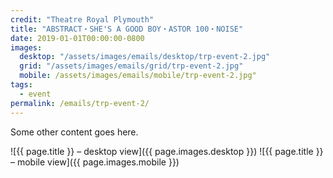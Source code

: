 ```yaml
---
credit: "Theatre Royal Plymouth"
title: "ABSTRACT・SHE'S A GOOD BOY・ASTOR 100・NOISE"
date: 2019-01-01T00:00:00-0800
images:
  desktop: "/assets/images/emails/desktop/trp-event-2.jpg"
  grid: "/assets/images/emails/grid/trp-event-2.jpg"
  mobile: /assets/images/emails/mobile/trp-event-2.jpg"
tags:
  - event
permalink: /emails/trp-event-2/
---
```

Some other content goes here.

![{{ page.title }} – desktop view]({{ page.images.desktop }})
![{{ page.title }} – mobile view]({{ page.images.mobile }})
